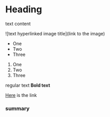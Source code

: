 
# Heading #

text content

![text hyperlinked image title](link to the image)
- One
- Two
- Three

1. One
2. Two
3. Three

regular text
**Bold text**

[Here](link) is the link
### summary
###
